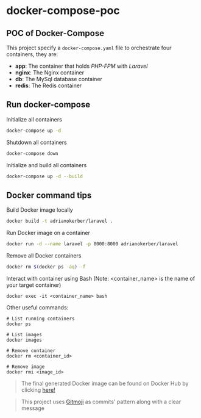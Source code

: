 # docker-compose-poc

## POC of Docker-Compose

This project specify a `docker-compose.yaml` file to orchestrate four containers, they are:

- **app**: The container that holds *PHP-FPM* with *Laravel*
- **nginx**: The Nginx container
- **db**: The MySql database container
- **redis**: The Redis container

## Run docker-compose

Initialize all containers
```bash
docker-compose up -d
```
Shutdown all containers
```bash
docker-compose down
```
Initialize and build all containers
```bash
docker-compose up -d --build
```

## Docker command tips

Build Docker image locally
```bash
docker build -t adrianokerber/laravel .
```

Run Docker image on a container
```bash
docker run -d --name laravel -p 8000:8000 adrianokerber/laravel
```

Remove all Docker containers
```bash
docker rm $(docker ps -aq) -f
```

Interact with container using Bash (Note: <container_name> is the name of your target container)
```
docker exec -it <container_name> bash
```
Other useful commands:
```
# List running containers
docker ps

# List images
docker images

# Remove container
docker rm <container_id>

# Remove image
docker rmi <image_id>
```

> The final generated Docker image can be found on Docker Hub by clicking [here!](https://hub.docker.com/repository/docker/adrianokerber/laravel)

> This project uses [Gitmoji](https://gitmoji.dev/) as commits' pattern along with a clear message